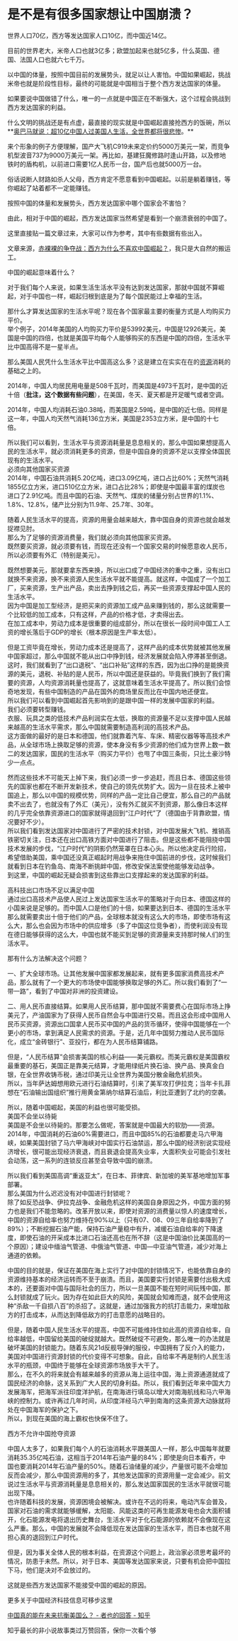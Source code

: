 # 是不是有很多国家想让中国崩溃？

世界人口70亿，西方等发达国家人口10亿，而中国近14亿。

目前的世界老大，米帝人口也就3亿多；欧盟加起来也就5亿多，什么英国、德国、法国人口也就六七千万。

以中国的体量，按照中国目前的发展势头，就足以让人害怕。中国如果崛起，挑战米帝也就是阶段性目标，最终的可能就是中国相当于整个西方发达国家的体量。

如果要说中国做错了什么，唯一的一点就是中国正在不断强大，这个过程会挑战到西方发达国家的利益。

什么文明的挑战还是有点虚，最直接的现实就是中国崛起直接抢西方的饭碗，所以**[奥巴马就说：超10亿中国人过美国人生活，全世界都将很悲惨](http://phtv.ifeng.com/program/sslld/detail_2012_02/14/12504814_0.shtml)。**

来个形象的例子方便理解，国产大飞机C919未来定价约5000万美元一架，而竞争机型波音737为9000万美元一架。再比如，基建狂魔修路时逢山开路，以及修地铁时的盾构机，以前进口需要1亿人民币一台，国产后也就5000万一台。

俗话说断人财路如杀人父母，西方肯定不愿意看到中国崛起。以前是躺着赚钱，等你崛起了站着都不一定能赚钱。

按照中国的体量和发展势头，西方发达国家中哪个国家会不害怕？

由此，相对于中国的崛起，西方发达国家当然希望是看到一个崩溃衰弱的中国了。

这里直接贴一篇文章过来，大家可以作为参考，其中有些数据有些出入。

文章来源，[赤裸裸的争夺战：西方为什么不喜欢中国崛起？](http://military.china.com/critical3/27/20151124/20812058_all.html)，我只是大自然的搬运工。

中国的崛起意味着什么？

对于我们每个人来说，如果生活生活水平没有达到发达国家，那就中国就不算崛起，对于中国也一样，崛起归根到底是为了每个国民能过上幸福的生活。  

那什么才算发达国家的生活水平呢？现在各个国家最主要的衡量方式是人均购买力平价。  
举个例子，2014年美国的人均购买力平价是53992美元，中国是12926美元，美国是中国的四倍，也就是美国平均每个人能够购买的东西是中国的四倍，生活水平比中国高得不是一星半点。

那么美国人民凭什么生活水平比中国高这么多？这是建立在实实在在的[资源](http://military.china.com/baike_6LWE5rqQ.html)消耗的基础之上的。

2014年，中国人均居民用电量是508千瓦时，而美国是4973千瓦时，是中国的近十倍（**批注，这个数据有些问题**），在美国，冬天、夏天都是开足暖气或者空调。

2014年，中国人均消耗石油0.38吨，而美国是2.59吨，是中国的近七倍。同样是这一年，中国人均天然气消耗136立方米，美国是2353立方米，是中国的十七倍。

所以我们可以看到，生活水平与资源消耗量是息息相关的，那么中国如果想提高人民的生活水平，就必须消耗更多的资源，但是中国自身的资源不足以支撑全体国民现有的生活水平。  
必须向其他国家买资源  
2014年，中国石油共消耗5.20亿吨，进口3.09亿吨，进口占比60%；天然气消耗1855亿立方米，进口510亿立方米，进口占比28%；即使是中国最丰富的煤炭也进口了2.91亿吨。而且中国的石油、天然气、煤炭的储量分别占世界的1.1%、1.8%、12.8%，储产比分别为11.9年、25.7年、30年。

随着人民生活水平的提高，资源的用量会越来越大，靠中国自身的资源也就会越发捉襟见肘。  
那么为了足够的资源消费量，我们就必须向其他国家买资源。  
既然要买资源，就必须要有钱，而现在还没有一个国家交易的时候愿意收人民币，所以必须要有外汇（特别是美元）。

既然想要美元，那就要拿东西来换，所以出口成了中国经济的重中之重，没有出口就换不来资源，换不来资源人民生活水平就不能提高。就这样，中国成了一个加工厂，买来资源，生产出产品，卖出去挣到钱之后，再买一些资源支撑起中国人民的生活水平。  
因为中国是加工型经济，是把买来的资源加工成产品来赚到钱的，那么这就需要一个比较低的加工成本，只有这样，产品的价格才低，才卖得出去。  
在加工成本中，劳动力成本是很重要的组成部分，所以在很长一段时间中国工人工资的增长落后于GDP的增长（根本原因是生产率太低）。

但是工资毕竟在增长，劳动力成本还是提高了，这样产品的成本优势就被其他发展中国家超过，那么中国就不能从出口中挣到钱，经济发展就会陷入停滞甚至倒退。  
这时，我们就看到了“出口退税”、“出口补贴”这样的东西，因为出口挣的是能换资源的美元，退税、补贴的是人民币，所以中国还是获益的。毕竟我们换到了我们需要的资源，人均资源消耗量也提高了，这就意味着生活水平提高了。所以我们会惊奇地发现，有些中国制造的产品在国外的商场里反而比在中国内地还便宜。  
所以我们可以看到中国崛起首先影响到的是跟中国一样的发展中国家的利益。  
我们必须要转型赚钱。  
衣服、玩具之类的低技术产品利润实在太低，换取的资源量不足以支撑中国人民越来越高的生活水平需求，那么中国就需要制造高利润的高技术产品。  
这方面做的最好的是日本和德国，他们就靠着汽车、车床、精密仪器等等高技术产品，从全球市场上换取足够的资源，使本身没有多少资源的他们成为世界上数一数二的发达国家，国民的生活水平（购买力平价）也甩了中国三条街，只比土豪沙特少一点点。

然而这些技术不可能天上掉下来，我们必须一步一步追赶，而且日本、德国这些领先的国家也都在不断开发新技术，使自己的领先优势扩大。因为一旦在技术上被中国追上，那么以中国的规模优势，同样的产品一定比自己便宜，那么自己的产品就卖不出去了，也就没有了外汇（美元），没有外汇就买不到资源，那么像日本这样的几乎完全依靠资源进口的国家就得退回到“江户时代”了（德国由于背靠欧盟，情况要好不少）。  
所以我们看到发达国家对中国进行了严密的技术封锁，对中国发展大飞机、推销高铁密切关注，日本还在出口高铁方面对中国进行了阻击。但是这些都不能阻挠中国技术发展的步伐，“江户时代”的阴影仍然笼罩在日本心头。所以他决定兵行险招，希望借助美国，乘中国还没真正崛起时用战争来拖住中国前进的步伐，这时候我们就看到日本在钓鱼岛、南海不断挑衅中国，修改安保法案使他能够发动战争。  
到这里，中国的崛起无疑会损害到这些靠出口支撑起来的发达国家的利益。

高科技出口市场不足以满足中国  
通过出口高技术产品使人民过上发达国家生活水平的策略对于向日本、德国这样的小国来说是足够的。而中国人口是他们的十倍，如果要达到日本、德国的生活水平那么就需要卖出十倍于他们的产品，全球根本就没有这么大的市场，即使市场有这么大，那么也会因为市场中的供应增多（多了中国这位竞争者），而使利润没有现在德日能够获得的这么大，中国也就不能买到足够的资源量来支持那时候人们的生活水平。

那有什么方法解决这个问题？

一、扩大全球市场。让其他发展中国家都发展起来，就有更多国家消费高技术产品，那么就有了一个更大的市场使中国能够换取足够的外汇。所以我们看到了“一带一路”，看到了中国对非洲的投资建设。

二、用人民币直接结算。如果用人民币结算，那中国就不需要费心在国际市场上挣美元了，产油国家为了获得人民币自然会与中国进行交易。而且这会形成中国用人民币买资源，资源出口国拿人民币买中国的产品的货币循环，使得中国能够在一个更小的市场，拿到满足人民需求的资源。于是，近几年中国努力推动人民币国际化，成立“金砖银行”、亚投行，都在为人民币结算铺路。

但是，“人民币结算”会损害美国的核心利益——美元霸权。而美元霸权是美国霸权最重要的基石，美国正是靠美元结算，才能用绿纸片换石油、换产品、换真金白银，在全世界收铸币税，通过印美元让全世界为美国分散金融危机损失。  
所以，当年萨达姆想用欧元进行石油结算时，引来了美军攻打伊拉克；当年卡扎菲想在“石油输出国组织”推行用黄金第纳尔结算石油后，利比亚遭到了北约的空袭。

所以，随着中国崛起，美国的利益也很可能受损。  
美国不会坐以待毙  
美国是不会坐以待毙的。那要怎么做呢，答案就是中国最大的软肋——资源。2014年，中国消耗的石油60%需要进口，而且中国85%的石油都要走马六甲海峡，如果美国封锁了马六甲海峡对中国实行石油禁运，那么中国的经济别说实现经济增长，很可能出现经济衰退，而且衰退会提高失业率，大面积失业可能会引发社会动荡，这一系列的连锁反应甚至会导致中国的崩溃。

所以我们看到美国高调“重返亚太”，在日本、菲律宾、新加坡的美军基地增加军事部署。  
那么美国为什么迟迟没有对中国进行封锁呢？  
除了如反恐战争、伊拉克战争、金融危机这样的美国自身原因之外，中国方面的努力也是我们不能忽略的。改革开放以来，即使对资源的消费量以惊人的速度增长，中国的资源自给率也努力维持在90%以上（只有07、08、09三年自给率降到了89%）；不断挖掘石油产能，保持石油产量稳中有升，减缓石油自给率的下降速度，即使石油的开采成本比进口石油还高也在所不辞（这是中国油价比美国高的一个原因）；建设中缅油气管道、中俄油气管道、中国—中亚油气管道，减少对海上通道的依赖。

中国的目的就是，保证在美国在海上实行了对中国的封锁情况下，也能依靠自身的资源维持基本的经济运转而不至于崩溃。而且，美国要实行封锁是需要付出极大成本的，还要面对中国与国际社会的压力，所以一旦美国不能在短时间玩残中国，那么封锁就成了玩火。因为存在如此巨大的风险，美国就会知难而退，就不会使用这种“杀敌一千自损八百”的杀招了。这就是，通过加强我方的抗打击能力，来增加敌方的打击成本，从而达到降低敌方的打击意愿的战略目的。

但是，随着中国人民生活水平的提高，中国不可能维持住如此高的资源自给率，自给率越低，中国留给美国的破绽就越大。既然破绽不可避免，那么唯一的办法就是破坏美国的封锁能力。随着东风21d反舰导弹的服役，中国拥有了反介入的能力，美国对中国进行资源封锁的代价变得不可想象。自此，自给率不再是制约人民生活水平的瓶颈，中国终于能够在全球资源市场放手大干了。  
那么，在不久的将来就会有越来越多的资源从海上运往中国，海上资源通道就成了国民经济的命脉，这关系到广大人民的切身利益。所以，我们看到近年来中国大力发展海军，把海军派往印度洋护航，在南海进行填岛以增大对南海航线和马六甲海峡的控制力。或许再过几年时间，从印度洋经马六甲到南海的这条资源大动脉就将处在中国海军的保护之下。  
所以，到现在美国的海上霸权也快保不住了。

西方不允许中国抢夺资源  

中国人太多了，如果我们每个人的石油消耗水平跟美国人一样，那么中国每年就要消耗35.35亿吨石油，这相当于2014年石油产量的84%；即使是向日本看齐，中国也要消耗2014年石油产量的50%。随着石油储量的减少，产量很可能不会增加反而会减少，那么中国资源用的多了，其他发达国家的资源用量一定会减少。前文说过生活水平与资源消耗量是息息相关的，那么发达国家国民的生活水平就很可能出现下降。  
也许随着科技的发展，资源困境会被解决。或许在不远的将来，电动汽车会普及，国家对石油的需求就能够缓解，太阳能、风能这类的可再生能源发电也会大面积铺开，化石能源发电将退出历史舞台，生活水平对于化石能源的依赖就不会像现在这么严重。那么，中国的发展就不会降低现在发达国家的生活水平，而日本也就不用担心真的退回到江户时代。

但是，因为事关全体人民的根本利益，在资源这个问题上，政治家必须思考最坏的情况，防患于未然。所以，对于日本、美国等发达国家来说，只要有机会把中国拉下马，他们是决对不会放过的。

这就是些西方发达国家不能接受中国的崛起的原因。

更多关于中国经济科技信息可移步这里

[中国真的能在未来抗衡美国么？ - 者也的回答 - 知乎](https://www.zhihu.com/question/20241087/answer/130160119?group_id=824305360855781376)

知乎最长的非小说故事类过万赞回答，保你一次看个够